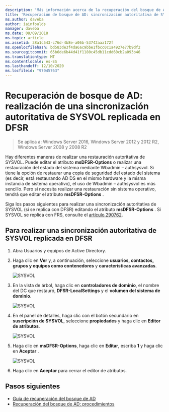 ```yaml
---
description: 'Más información acerca de la recuperación del bosque de AD: realización de una sincronización autoritativa de SYSVOL replicada en DFSR'
title: 'Recuperación de bosque de AD: sincronización autoritativa de SYSVOL'
ms.author: daveba
author: iainfoulds
manager: daveba
ms.date: 08/09/2018
ms.topic: article
ms.assetid: 38a1c543-c76d-4b8e-a06b-53742aaa172f
ms.openlocfilehash: bd583de3f4da6ac9bbe1fbcc0c1a4927e77b9df2
ms.sourcegitcommit: 65b6de6b44d41f1180c45db11cdd60cb2a093b46
ms.translationtype: MT
ms.contentlocale: es-ES
ms.lasthandoff: 12/10/2020
ms.locfileid: "97045763"
---
```

# <a name="ad-forest-recovery---performing-an-authoritative-synchronization-of-dfsr-replicated-sysvol"></a>Recuperación de bosque de AD: realización de una sincronización autoritativa de SYSVOL replicada en DFSR

>Se aplica a: Windows Server 2016, Windows Server 2012 y 2012 R2, Windows Server 2008 y 2008 R2

Hay diferentes maneras de realizar una restauración autoritativa de SYSVOL. Puede editar el atributo **msDFSR-Options** o realizar una restauración del estado del sistema mediante Wbadmin – authsysvol. Si tiene la opción de restaurar una copia de seguridad del estado del sistema (es decir, está restaurando AD DS en el mismo hardware y la misma instancia de sistema operativo), el uso de Wbadmin – authsysvol es más sencillo. Pero si necesita realizar una restauración sin sistema operativo, tendrá que editar el atributo **msDFSR-Options** .

Siga los pasos siguientes para realizar una sincronización autoritativa de SYSVOL (si se replica con DFSR) editando el atributo **msDFSR-Options** . Si SYSVOL se replica con FRS, consulte el [artículo 290762](https://go.microsoft.com/fwlink/?LinkId=148443).

## <a name="to-perform-an-authoritative-synchronization-of-dfsr-replicated-sysvol"></a>Para realizar una sincronización autoritativa de SYSVOL replicada en DFSR

1. Abra Usuarios y equipos de Active Directory.
2. Haga clic en **Ver** y, a continuación, seleccione **usuarios, contactos, grupos y equipos como contenedores** y **características avanzadas**.

   ![SYSVOL](media/AD-Forest-Recovery-Authoritative-Recovery-SYSVOL/sysvol1.png)

3. En la vista de árbol, haga clic en **controladores de dominio**, el nombre del DC que restauró, **DFSR-LocalSettings** y el **volumen del sistema de dominio**.

   ![SYSVOL](media/AD-Forest-Recovery-Authoritative-Recovery-SYSVOL/sysvol2.png)

4. En el panel de detalles, haga clic con el botón secundario en **suscripción de SYSVOL**, seleccione **propiedades** y haga clic en **Editor de atributos**.

   ![SYSVOL](media/AD-Forest-Recovery-Authoritative-Recovery-SYSVOL/sysvol3.png)

5. Haga clic en **msDFSR-Options**, haga clic en **Editar**, escriba **1** y haga clic en **Aceptar** .

   ![SYSVOL](media/AD-Forest-Recovery-Authoritative-Recovery-SYSVOL/sysvol4.png)

6. Haga clic en **Aceptar** para cerrar el editor de atributos.

## <a name="next-steps"></a>Pasos siguientes

- [Guía de recuperación del bosque de AD](AD-Forest-Recovery-Guide.md)
- [Recuperación del bosque de AD: procedimientos](AD-Forest-Recovery-Procedures.md)
